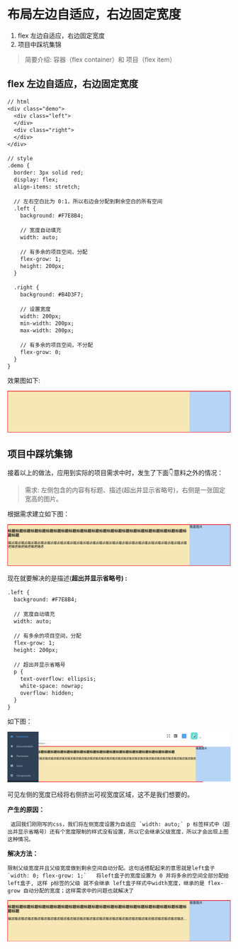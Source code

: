 # 布局左边自适应，右边固定宽度

1. flex 左边自适应，右边固定宽度
2. 项目中踩坑集锦

> 简要介绍: 容器（flex container）和 项目（flex item）

## flex 左边自适应，右边固定宽度

```text
// html
<div class="demo">
  <div class="left">
  </div>
  <div class="right">
  </div>
</div>

// style
.demo {
  border: 3px solid red;
  display: flex;
  align-items: stretch;

  // 左右空白比为 0:1，所以右边会分配到剩余空白的所有空间
  .left {
    background: #F7E8B4;

    // 宽度自动填充
    width: auto;

    // 有多余的项目空间，分配
    flex-grow: 1;
    height: 200px;
  }

  .right {
    background: #B4D3F7;

    // 设置宽度
    width: 200px;
    min-width: 200px;
    max-width: 200px;

    // 有多余的项目空间，不分配
    flex-grow: 0;
  }
}
```

效果图如下:

![](../../../.gitbook/assets/image%20%2833%29.png)

## 项目中踩坑集锦

接着以上的做法，应用到实际的项目需求中时，发生了下面👇意料之外的情况：

> 需求:  左侧包含的内容有标题、描述\(超出并显示省略号\)，右侧是一张固定宽高的图片。

根据需求建立如下图：

![](../../../.gitbook/assets/image%20%2814%29.png)

  
现在就要解决的是描述\(**超出并显示省略号\) :**

```text
.left {
  background: #F7E8B4;

  // 宽度自动填充
  width: auto;

  // 有多余的项目空间，分配
  flex-grow: 1;
  height: 200px;
  
  // 超出并显示省略号
  p {
    text-overflow: ellipsis;
    white-space: nowrap;
    overflow: hidden;
  }
}

```

如下图：

![](../../../.gitbook/assets/image%20%2818%29.png)

可见左侧的宽度已经将右侧挤出可视宽度区域，这不是我们想要的。

**产生的原因：**

     返回我们刚刚写的css，我们将左侧宽度设置为自适应 `width: auto;` p 标签样式中（超出并显示省略号）还有个宽度限制的样式没有设置，所以它会继承父级宽度，所以才会出现上图这种情况。

**解决方法：**

    限制父级宽度并且父级宽度做到剩余空间自动分配。这句话搭配起来的意思就是left盒子 `width: 0; flex-grow: 1;`   将left盒子的宽度设置为 0 并将多余的空间全部分配给 left盒子, 这样 p标签的父级 就不会继承 left盒子样式中width宽度，继承的是 flex-grow 自动分配的宽度；这样需求中的问题也就解决了

![](../../../.gitbook/assets/image%20%2810%29.png)





